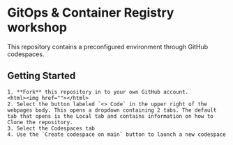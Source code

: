 # GitOps & Container Registry workshop
This repository contains a preconfigured environment through GitHub codespaces.  

## Getting Started

    1. **Fork** this repository in to your own GitHub account. 
    <html><img href=""></html>
    2. Select the button labeled `<> Code` in the upper right of the webpages body. This opens a dropdown containing 2 tabs. The default tab that opens is the Local tab and contains information on how to Clone the repository. 
    3. Select the Codespaces tab 
    4. Use the `Create codespace on main` button to launch a new codespace

